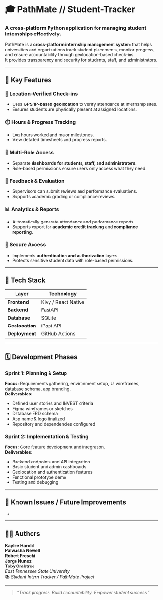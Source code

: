 # 🎓 PathMate // Student-Tracker
### A cross-platform Python application for managing student internships effectively.

PathMate is a **cross-platform internship management system** that helps universities and organizations track student placements, monitor progress, and ensure accountability through geolocation-based check-ins.  
It provides transparency and security for students, staff, and administrators.

---

## 🚀 Key Features

### 📍 Location-Verified Check-ins
- Uses **GPS/IP-based geolocation** to verify attendance at internship sites.
- Ensures students are physically present at assigned locations.

### ⏱️ Hours & Progress Tracking
- Log hours worked and major milestones.
- View detailed timesheets and progress reports.

### 👥 Multi-Role Access
- Separate **dashboards for students, staff, and administrators**.
- Role-based permissions ensure users only access what they need.

### 📝 Feedback & Evaluation
- Supervisors can submit reviews and performance evaluations.
- Supports academic grading or compliance reviews.

### 📊 Analytics & Reports
- Automatically generate attendance and performance reports.
- Supports export for **academic credit tracking** and **compliance reporting**.

### 🔐 Secure Access
- Implements **authentication and authorization** layers.
- Protects sensitive student data with role-based permissions.

---

## 🧰 Tech Stack

| Layer | Technology |
|-------|-------------|
| **Frontend** | Kivy / React Native |
| **Backend** | FastAPI |
| **Database** | SQLite |
| **Geolocation** | iPapi API |
| **Deployment** | GitHub Actions |

---

## 🗓️ Development Phases

### **Sprint 1: Planning & Setup**
**Focus:** Requirements gathering, environment setup, UI wireframes, database schema, app branding.  
**Deliverables:**
- Defined user stories and INVEST criteria  
- Figma wireframes or sketches  
- Database ERD schema  
- App name & logo finalized  
- Repository and dependencies configured  

### **Sprint 2: Implementation & Testing**
**Focus:** Core feature development and integration.  
**Deliverables:**
- Backend endpoints and API integration  
- Basic student and admin dashboards  
- Geolocation and authentication features  
- Functional prototype demo  
- Testing and debugging  

---

## 🧩 Known Issues / Future Improvements
-

---

## 👩‍💻 Authors
**Kaylee Harold**  
**Palwasha Newell**  
**Robert Freschi**  
**Jorge Nunez**  
**Toby Crabtree**  
*East Tennessee State University*  
📚 *Student Intern Tracker / PathMate Project*

---

> _“Track progress. Build accountability. Empower student success.”_




